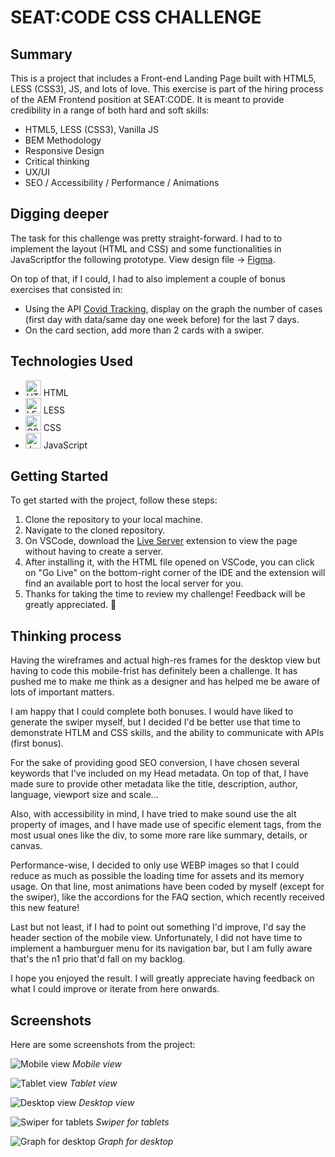 # SEAT:CODE CSS CHALLENGE

## Summary
This is a project that includes a Front-end Landing Page built with HTML5, LESS (CSS3), JS, and lots of love. 
This exercise is part of the hiring process of the AEM Frontend position at SEAT:CODE. It is meant to provide credibility in a range of both hard and soft skills:
- HTML5, LESS (CSS3), Vanilla JS
- BEM Methodology
- Responsive Design
- Critical thinking
- UX/UI
- SEO / Accessibility / Performance / Animations

## Digging deeper

The task for this challenge was pretty straight-forward. I had to to implement the layout (HTML and CSS) and some functionalities in JavaScriptfor the following prototype.
View design file → [Figma](https://www.figma.com/file/FmIcd7edEvkQGysnQljlvy/Seat-Code---Websites---FE?type=design&node-id=0%3A1&mode=design&t=hZZCcupdg6VNUSiO-1). 

On top of that, if I could, I had to also implement a couple of bonus exercises that consisted in:
- Using the API [Covid Tracking](https://covidtracking.com/data/api), display on the graph the
number of cases (first day with data/same day one week before) for the last 7
days.
- On the card section, add more than 2 cards with a swiper.


## Technologies Used

- <img height="25" src="https://user-images.githubusercontent.com/25181517/192158954-f88b5814-d510-4564-b285-dff7d6400dad.png" alt="HTML" title="HTML" /> HTML
- <img height="25" src="https://icon.icepanel.io/Technology/svg/Less.js.svg" alt="LESS" title="LESS" /> LESS
- <img height="25" src="https://user-images.githubusercontent.com/25181517/183898674-75a4a1b1-f960-4ea9-abcb-637170a00a75.png" alt="CSS" title="CSS" /> CSS
- <img height="25" src="https://icon.icepanel.io/Technology/svg/JavaScript.svg" alt="JavaScript" title="JavaScript" /> JavaScript

## Getting Started

To get started with the project, follow these steps:

1. Clone the repository to your local machine.
2. Navigate to the cloned repository.
3. On VSCode, download the [Live Server](https://marketplace.visualstudio.com/items?itemName=ritwickdey.LiveServer) extension to view the page without having to create a server.
4. After installing it, with the HTML file opened on VSCode, you can click on "Go Live" on the bottom-right corner of the IDE and the extension will find an available port to host the local server for you.
5. Thanks for taking the time to review my challenge! Feedback will be greatly appreciated. 🙂 

## Thinking process

Having the wireframes and actual high-res frames for the desktop view but having to code this mobile-frist has definitely been a challenge. It has pushed me to make me think as a designer and has helped me be aware of lots of important matters.

I am happy that I could complete both bonuses. I would have liked to generate the swiper myself, but I decided I'd be better use that time to demonstrate HTLM and CSS skills, and the ability to communicate with APIs (first bonus).

For the sake of providing good SEO conversion, I have chosen several keywords that I've included on my Head metadata. On top of that, I have made sure to provide other metadata like the title, description, author, language, viewport size and scale...

Also, with accessibility in mind, I have tried to make sound use the alt property of images, and I have made use of specific element tags, from the most usual ones like the div, to some more rare  like summary, details, or canvas.

Performance-wise, I decided to only use WEBP images so that I could reduce as much as possible the loading time for assets and its memory usage. On that line, most animations have been coded by myself (except for the swiper), like the accordions for the FAQ section, which recently received this new feature!

Last but not least, if I had to point out something I'd improve, I'd say the header section of the mobile view. Unfortunately, I did not have time to implement a hamburguer menu for its navigation bar, but I am fully aware that's the n1 prio that'd fall on my backlog.

I hope you enjoyed the result. I will greatly appreciate having feedback on what I could improve or iterate from here onwards.

## Screenshots
Here are some screenshots from the project:

![Mobile view](./src/assets/mobile-view.png)
*Mobile view*

![Tablet view](./src/assets/tablet-view.png)
*Tablet view*

![Desktop view](./src/assets/desktop-view.png)
*Desktop view*

![Swiper for tablets](./src/assets/swiper-view.png)
*Swiper for tablets*

![Graph for desktop](./src/assets/graph-view.png)
*Graph for desktop*
